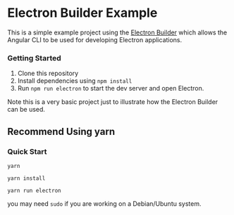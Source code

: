 # Electron Builder Example

This is a simple example project using the [Electron Builder](https://www.npmjs.com/package/@angular-guru/electron-builder) which allows the Angular CLI to be used for
developing Electron applications.

### Getting Started

1. Clone this repository
2. Install dependencies using `npm install`
3. Run `npm run electron` to start the dev server and open Electron.

Note this is a very basic project just to illustrate how the Electron Builder can be used.

## Recommend Using yarn

### Quick Start

```
yarn
```
```
yarn install
```
```
yarn run electron
```
you may need `sudo` if you are working on a Debian/Ubuntu system.